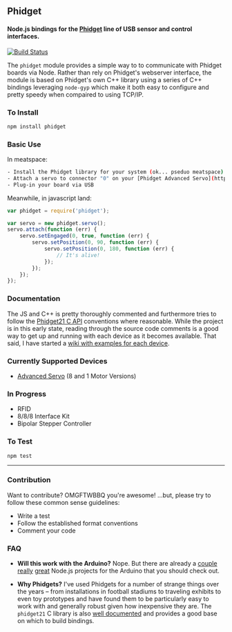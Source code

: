 ## Phidget
#### Node.js bindings for the [Phidget](http://www.phidgets.com/) line of USB sensor and control interfaces.

[![Build Status](https://secure.travis-ci.org/thisandagain/phidget.png?branch=master)](http://travis-ci.org/thisandagain/phidget)

The `phidget` module provides a simple way to to communicate with Phidget boards via Node. Rather than rely on Phidget's webserver interface, the module is based on Phidget's own C++ library using a series of C++ bindings leveraging `node-gyp` which make it both easy to configure and pretty speedy when compaired to using TCP/IP.

### To Install
```bash
npm install phidget
```

### Basic Use
In meatspace:
```bash
- Install the Phidget library for your system (ok... pseduo meatspace)
- Attach a servo to connector "0" on your [Phidget Advanced Servo](http://www.phidgets.com/products.php?category=11&product_id=1066_0) board
- Plug-in your board via USB
```

Meanwhile, in javascript land:
```javascript
var phidget = require('phidget');

var servo = new phidget.servo();
servo.attach(function (err) {
    servo.setEngaged(0, true, function (err) {
        servo.setPosition(0, 90, function (err) {
            servo.setPosition(0, 180, function (err) {
                // It's alive!
            });
        });
    });
});
```

### Documentation
The JS and C++ is pretty thoroughly commented and furthermore tries to follow the [Phidget21 C API](http://www.phidgets.com/docs/Language_-_C/C%2B%2B) conventions where reasonable. While the project is in this early state, reading through the source code comments is a good way to get up and running with each device as it becomes available. That said, I have started a [wiki with examples for each device](https://github.com/thisandagain/phidget/wiki).

### Currently Supported Devices
- [Advanced Servo](https://github.com/thisandagain/phidget/wiki/Advanced-Servo) (8 and 1 Motor Versions)

### In Progress
- RFID
- 8/8/8 Interface Kit
- Bipolar Stepper Controller

### To Test
```bash
npm test
```

---

### Contribution
Want to contribute? OMGFTWBBQ you're awesome! ...but, please try to follow these common sense guidelines:
- Write a test
- Follow the established format conventions
- Comment your code

### FAQ
- **Will this work with the Arduino?** Nope. But there are already a [couple]() [really]() [great]() Node.js projects for the Arduino that you should check out.

- **Why Phidgets?** I've used Phidgets for a number of strange things over the years – from installations in football stadiums to traveling exhibits to even toy prototypes and have found them to be particularly easy to work with and generally robust given how inexpensive they are. The `phidget21` C library is also [well documented](http://www.phidgets.com/documentation/web/cdoc/index.html) and provides a good base on which to build bindings.
